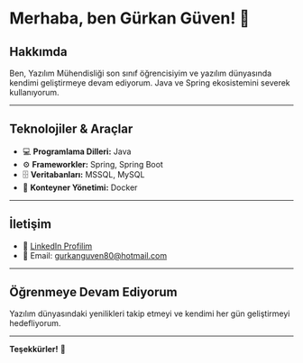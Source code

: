# Merhaba, ben Gürkan Güven! 👋

## Hakkımda
Ben, Yazılım Mühendisliği son sınıf öğrencisiyim ve yazılım dünyasında kendimi geliştirmeye devam ediyorum. Java ve Spring ekosistemini severek kullanıyorum.  

---

## Teknolojiler & Araçlar

- 💻 **Programlama Dilleri:** Java  
- ⚙️ **Frameworkler:** Spring, Spring Boot  
- 🗄️ **Veritabanları:** MSSQL, MySQL  
- 🐳 **Konteyner Yönetimi:** Docker  

---

## İletişim

- 🔗 [LinkedIn Profilim](https://www.linkedin.com/in/gürkan-güven-379081227)  
- 📧 Email: gurkanguven80@hotmail.com  

---

## Öğrenmeye Devam Ediyorum  
Yazılım dünyasındaki yenilikleri takip etmeyi ve kendimi her gün geliştirmeyi hedefliyorum.

---

**Teşekkürler!** 🚀

